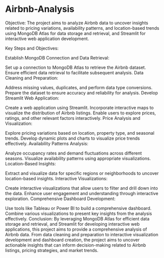 # Airbnb-Analysis

Objective:
The project aims to analyze Airbnb data to uncover insights related to pricing variations, availability patterns, and location-based trends using MongoDB Atlas for data storage and retrieval, and Streamlit for interactive web application development.

Key Steps and Objectives:

Establish MongoDB Connection and Data Retrieval:

Set up a connection to MongoDB Atlas to retrieve the Airbnb dataset.
Ensure efficient data retrieval to facilitate subsequent analysis.
Data Cleaning and Preparation:

Address missing values, duplicates, and perform data type conversions.
Prepare the dataset to ensure accuracy and reliability for analysis.
Develop Streamlit Web Application:

Create a web application using Streamlit.
Incorporate interactive maps to visualize the distribution of Airbnb listings.
Enable users to explore prices, ratings, and other relevant factors interactively.
Price Analysis and Visualization:

Explore pricing variations based on location, property type, and seasonal trends.
Develop dynamic plots and charts to visualize price trends effectively.
Availability Patterns Analysis:

Analyze occupancy rates and demand fluctuations across different seasons.
Visualize availability patterns using appropriate visualizations.
Location-Based Insights:

Extract and visualize data for specific regions or neighborhoods to uncover location-based insights.
Interactive Visualizations:

Create interactive visualizations that allow users to filter and drill down into the data.
Enhance user engagement and understanding through interactive exploration.
Comprehensive Dashboard Development:

Use tools like Tableau or Power BI to build a comprehensive dashboard.
Combine various visualizations to present key insights from the analysis effectively.
Conclusion:
By leveraging MongoDB Atlas for efficient data storage and retrieval, and Streamlit for developing interactive web applications, this project aims to provide a comprehensive analysis of Airbnb data. From data cleaning and preparation to interactive visualization development and dashboard creation, the project aims to uncover actionable insights that can inform decision-making related to Airbnb listings, pricing strategies, and market trends.

